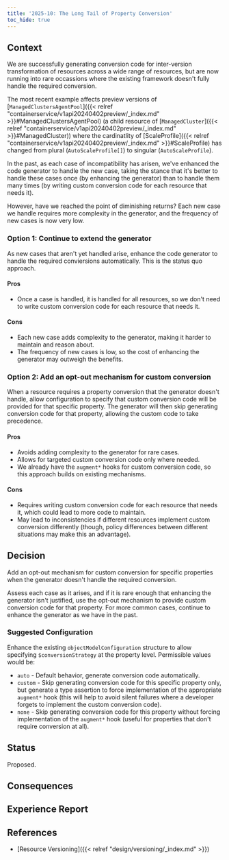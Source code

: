 ```yaml
---
title: '2025-10: The Long Tail of Property Conversion'
toc_hide: true
---
```


## Context

We are successfully generating conversion code for inter-version transformation of resources across a wide range of resources, but are now running into rare occassions where the existing framework doesn't fully handle the required conversion.

The most recent example affects preview versions of [`ManagedClustersAgentPool`]({{< relref "containerservice/v1api20240402preview/_index.md" >}}#ManagedClustersAgentPool) (a child resource of [`ManagedCluster`]({{< relref "containerservice/v1api20240402preview/_index.md" >}}#ManagedCluster)) where the cardinatlity of [ScaleProfile]({{< relref "containerservice/v1api20240402preview/_index.md" >}}#ScaleProfile) has changed from plural (`AutoScaleProfile[]`) to singular (`AutoScaleProfile`).

In the past, as each case of incompatibility has arisen, we've enhanced the code generator to handle the new case, taking the stance that it's better to handle these cases once (by enhancing the generator) than to handle them many times (by writing custom conversion code for each resource that needs it).

However, have we reached the point of diminishing returns? Each new case we handle requires more complexity in the generator, and the frequency of new cases is now very low.

### Option 1: Continue to extend the generator

As new cases that aren't yet handled arise, enhance the code generator to handle the required conviersions automatically. This is the status quo approach.

#### Pros

* Once a case is handled, it is handled for all resources, so we don't need to write custom conversion code for each resource that needs it.

#### Cons

* Each new case adds complexity to the generator, making it harder to maintain and reason about.
* The frequency of new cases is low, so the cost of enhancing the generator may outweigh the benefits.

### Option 2: Add an opt-out mechanism for custom conversion

When a resource requires a property conversion that the generator doesn't handle, allow configuration to specify that custom conversion code will be provided for that specific property. The generator will then skip generating conversion code for that property, allowing the custom code to take precedence.

#### Pros

* Avoids adding complexity to the generator for rare cases.
* Allows for targeted custom conversion code only where needed.
* We already have the `augment*` hooks for custom conversion code, so this approach builds on existing mechanisms.

#### Cons

* Requires writing custom conversion code for each resource that needs it, which could lead to more code to maintain.
* May lead to inconsistencies if different resources implement custom conversion differently (though, policy differences between different situations may make this an advantage).


## Decision

Add an opt-out mechanism for custom conversion for specific properties when the generator doesn't handle the required conversion.

Assess each case as it arises, and if it is rare enough that enhancing the generator isn't justified, use the opt-out mechanism to provide custom conversion code for that property. For more common cases, continue to enhance the generator as we have in the past.

### Suggested Configuration

Enhance the existing `objectModelConfiguration` structure to allow specifying `$conversionStrategy` at the property level. Permissible values would be:

* `auto` - Default behavior, generate conversion code automatically.
* `custom` - Skip generating conversion code for this specific property only, but generate a type assertion to force implementation of the appropriate `augment*` hook (this will help to avoid silent failures where a developer forgets to implement the custom conversion code).
* `none` - Skip generating conversion code for this property without forcing implementation of the `augment*` hook (useful for properties that don't require conversion at all).

## Status

Proposed.

## Consequences

## Experience Report

## References

* [Resource Versioning]({{< relref "design/versioning/_index.md" >}})
